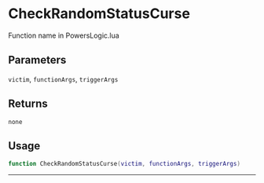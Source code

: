 # CheckRandomStatusCurse
Function name in PowersLogic.lua
## Parameters
`victim`, `functionArgs`, `triggerArgs`
## Returns
`none`
## Usage
```lua
function CheckRandomStatusCurse(victim, functionArgs, triggerArgs)
```
---
